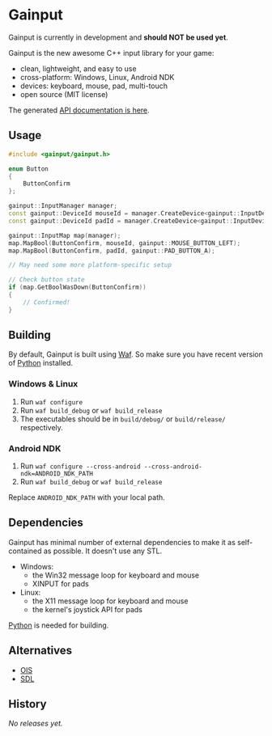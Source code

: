 Gainput
=======

Gainput is currently in development and **should NOT be used yet**.

Gainput is the new awesome C++ input library for your game:

- clean, lightweight, and easy to use
- cross-platform: Windows, Linux, Android NDK
- devices: keyboard, mouse, pad, multi-touch
- open source (MIT license)

The generated [API documentation is here](http://jkuhlmann.github.com/gainput/api/).


Usage
-----

```cpp
#include <gainput/gainput.h>

enum Button
{
	ButtonConfirm
};

gainput::InputManager manager;
const gainput::DeviceId mouseId = manager.CreateDevice<gainput::InputDeviceMouse>();
const gainput::DeviceId padId = manager.CreateDevice<gainput::InputDevicePad>();

gainput::InputMap map(manager);
map.MapBool(ButtonConfirm, mouseId, gainput::MOUSE_BUTTON_LEFT);
map.MapBool(ButtonConfirm, padId, gainput::PAD_BUTTON_A);

// May need some more platform-specific setup

// Check button state
if (map.GetBoolWasDown(ButtonConfirm))
{
	// Confirmed!
}
```


Building
--------

By default, Gainput is built using [Waf](http://code.google.com/p/waf/). So make sure you have recent version of [Python](http://www.python.org/) installed.

### Windows & Linux

1. Run `waf configure`
1. Run `waf build_debug` or `waf build_release`
1. The executables should be in `build/debug/` or `build/release/` respectively.

### Android NDK

1. Run `waf configure --cross-android --cross-android-ndk=ANDROID_NDK_PATH`
1. Run `waf build_debug` or `waf build_release`

Replace `ANDROID_NDK_PATH` with your local path.


Dependencies
------------

Gainput has minimal number of external dependencies to make it as self-contained as possible. It doesn't use any STL.

- Windows:
  - the Win32 message loop for keyboard and mouse
  - XINPUT for pads
- Linux:
  - the X11 message loop for keyboard and mouse
  - the kernel's joystick API for pads

[Python](http://www.python.org/) is needed for building.


Alternatives
------------

- [OIS](https://github.com/wgois/Object-oriented-Input-System--OIS-)
- [SDL](http://www.libsdl.org/)


History
-------

*No releases yet.*

